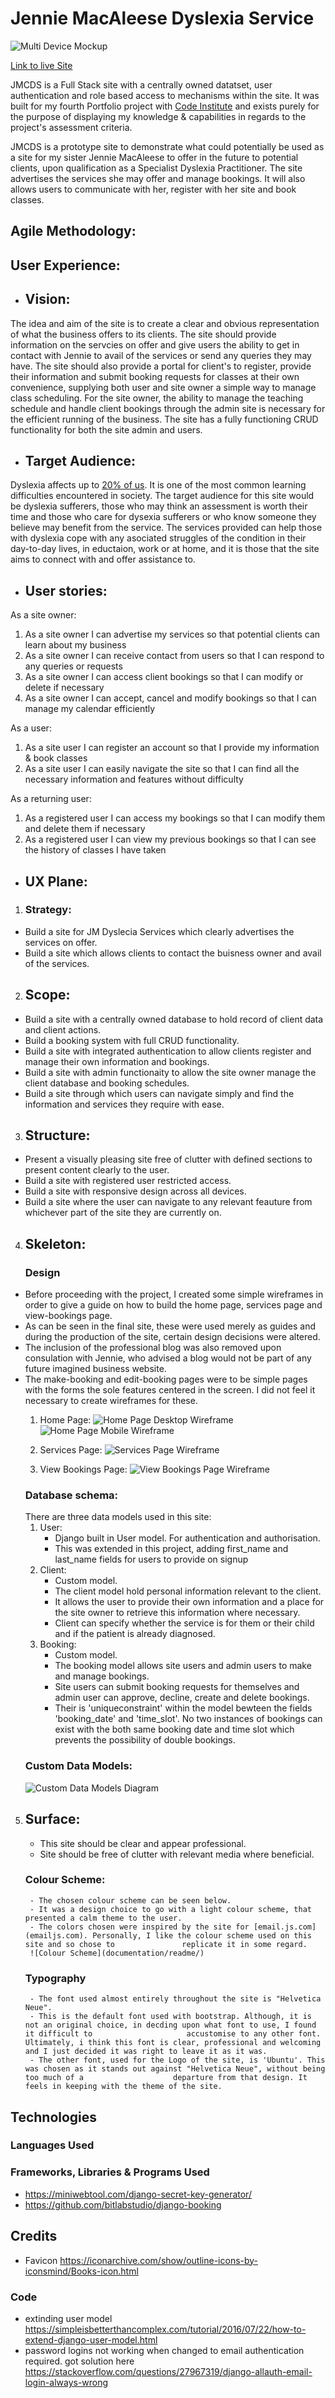 # Jennie MacAleese Dyslexia Service

![Multi Device Mockup](documentation/readme/multi-device.PNG)

[Link to live Site](https://jmcds.herokuapp.com/)

JMCDS is a Full Stack site with a centrally owned datatset, user authentication and role based access to mechanisms within the site. It was built for my fourth Portfolio project with [Code Institute](https://codeinstitute.net/ie/) and exists purely for the purpose of displaying my knowledge & capabilities in regards to the project's assessment criteria.

JMCDS is a prototype site to demonstrate what could potentially be used as a site for my sister Jennie MacAleese to offer in the future to potential clients, upon qualification as a Specialist Dyslexia Practitioner. The site advertises the services she may offer and manage bookings. It will also allows users to communicate with her, register with her site and book classes.

## Agile Methodology:

## User Experience:

 * ## Vision:
  The idea and aim of the site is to create a clear and obvious representation of what the business offers to its clients. The site should provide information on the servcies on offer and give users the ability to get in contact with Jennie to avail of the services or send any queries they may have.
  The site should also provide a portal for client's to register, provide their information and submit booking requests for classes at their own convenience, supplying both user and site owner a simple way to manage class scheduling.
  For the site owner, the ability to manage the teaching schedule and handle client bookings through the admin site is necessary for the efficient running of the business. The site has a fully functioning CRUD functionality for both the site admin and users.
 * ## Target Audience:
  Dyslexia affects up to [20% of us](https://dyslexia.yale.edu/dyslexia/dyslexia-faq/). It is one of the most common learning difficulties encountered in society. The target audience for this site would be dyslexia sufferers, those who may think an assessment is worth their time and those who care for dysexia sufferers or who know someone they believe may benefit from the service. 
  The services provided can help those with dyslexia cope with any asociated struggles of the condition in their day-to-day lives, in eductaion, work or at home, and it is those that the site aims to connect with and offer assistance to.
  
  * ## User stories:
  As a site owner:
  1. As a site owner I can advertise my services so that potential clients can learn about my business
  2. As a site owner I can receive contact from users so that I can respond to any queries or requests
  3. As a site owner I can access client bookings so that I can modify or delete if necessary
  4. As a site owner I can accept, cancel and modify bookings so that I can manage my calendar efficiently
  
  As a user:
  1. As a site user I can register an account so that I provide my information & book classes
  2. As a site user I can easily navigate the site so that I can find all the necessary information and features without difficulty
  
  As a returning user:
  1. As a registered user I can access my bookings so that I can modify them and delete them if necessary
  2. As a registered user I can view my previous bookings so that I can see the history of classes I have taken  
 
 * ## UX Plane:
1. ### Strategy:
  - Build a site for JM Dyslecia Services which clearly advertises the services on offer.
  - Build a site which allows clients to contact the buisness owner and avail of the services.
2. ## Scope:
  - Build a site with a centrally owned database to hold record of client data and client actions.
  - Build a booking system with full CRUD functionality.
  - Build a site with integrated authentication to allow clients register and manage their own information and bookings.
  - Build a site with admin functionaity to allow the site owner manage the client database and booking schedules.
  - Build a site through which users can navigate simply and find the information and services they require with ease.
3. ## Structure:
  - Present a visually pleasing site free of clutter with defined sections to present content clearly to the user.
  - Build a site with registered user restricted access.
  - Build a site with responsive design across all devices.
  - Build a site where the user can navigate to any relevant feauture from whichever part of the site they are currently on.
4. ## Skeleton:
    ### Design
  - Before proceeding with the project, I created some simple wireframes in order to give a guide on how to build the home page, services page and view-bookings page.
  - As can be seen in the final site, these were used merely as guides and during the production of the site, certain design decisions were altered.
  - The inclusion of the professional blog was also removed upon consulation with Jennie, who advised a blog would not be part of any future imagined business website.
  - The make-booking and edit-booking pages were to be simple pages with the forms the sole features centered in the screen. I did not feel it necessary to create wireframes for these.
    1. Home Page: 
    ![Home Page Desktop Wireframe](documentation/readme/wireframes/home-page-desktop.PNG)
    ![Home Page Mobile Wireframe](documentation/readme/wireframes/home-page-mobile.PNG)
    
    2. Services Page:
    ![Services Page Wireframe](documentation/readme/wireframes/services.PNG)
    
    3. View Bookings Page:
    ![View Bookings Page Wireframe](documentation/readme/wireframes/view-bookings.PNG)
    ### Database schema:
    There are three data models used in this site:
    1. User:
        - Django built in User model. For authentication and authorisation.
        - This was extended in this project, adding first_name and last_name fields for users to provide on signup
    2. Client:
        - Custom model.
        - The client model hold personal information relevant to the client.
        - It allows the user to provide their own information and a place for the site owner to retrieve this information where necessary.
        - Client can specify whether the service is for them or their child and if the patient is already diagnosed.
    3. Booking:
        - Custom model.
        - The booking model allows site users and admin users to make and manage bookings.
        - Site users can submit booking requests for themselves and admin user can approve, decline, create and delete bookings.
        - Their is 'uniqueconstraint' within the model bewteen the fields 'booking_date' and 'time_slot'. No two instances of bookings can exist with the both same         booking date and time slot which prevents the possibility of double bookings.
     ### Custom Data Models:
     ![Custom Data Models Diagram](documentation/readme/)
 
5. ## Surface:
    - This site should be clear and appear professional.
    - Site should be free of clutter with relevant media where beneficial.
    ### Colour Scheme:
        - The chosen colour scheme can be seen below.
        - It was a design choice to go with a light colour scheme, that presented a calm theme to the user. 
        - The colors chosen were inspired by the site for [email.js.com](emailjs.com). Personally, I like the colour scheme used on this site and so chose to               replicate it in some regard.
        ![Colour Scheme](documentation/readme/)
    ### Typography
        - The font used almost entirely throughout the site is "Helvetica Neue".
        - This is the default font used with bootstrap. Although, it is not an original choice, in decding upon what font to use, I found it difficult to                     accustomise to any other font. Ultimately, i think this font is clear, professional and welcoming and I just decided it was right to leave it as it was. 
        - The other font, used for the Logo of the site, is 'Ubuntu'. This was chosen as it stands out against "Helvetica Neue", without being too much of a                    departure from that design. It feels in keeping with the theme of the site.
  

  
## Technologies

### Languages Used

### Frameworks, Libraries & Programs Used

- https://miniwebtool.com/django-secret-key-generator/
- https://github.com/bitlabstudio/django-booking

## Credits

- Favicon https://iconarchive.com/show/outline-icons-by-iconsmind/Books-icon.html

### Code
- extinding user model https://simpleisbetterthancomplex.com/tutorial/2016/07/22/how-to-extend-django-user-model.html
- password logins not working when changed to email authentication required. got solution here https://stackoverflow.com/questions/27967319/django-allauth-email-login-always-wrong
